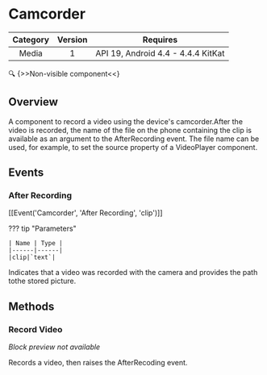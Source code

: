 # Camcorder

| Category | Version | Requires |
|:--------:|:-------:|:--------:|
|Media|1|API 19, Android 4.4 - 4.4.4 KitKat|

:mag: {>>Non-visible component<<}

## Overview

A component to record a video using the device's camcorder.After the video is recorded, the name of the file on the phone containing the clip is available as an argument to the AfterRecording event. The file name can be used, for example, to set the source property of a VideoPlayer component.

## Events

### After Recording

[[Event('Camcorder', 'After Recording', 'clip')]]

??? tip "Parameters"

    | Name | Type |
    |------|------|
    |clip|`text`|


Indicates that a video was recorded with the camera and provides the path tothe stored picture.

## Methods

### Record Video

_Block preview not available_

Records a video, then raises the AfterRecoding event.